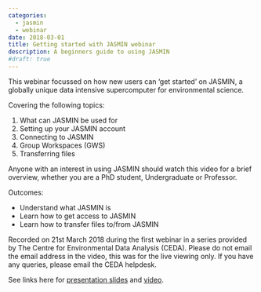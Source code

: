 ```yaml
---
categories:
  - jasmin
  - webinar
date: 2018-03-01
title: Getting started with JASMIN webinar
description: A beginners guide to using JASMIN
#draft: true
---
```

<p>This&nbsp;webinar focussed&nbsp;on how new users can &lsquo;get started&rsquo; on JASMIN, a globally unique data intensive supercomputer for environmental science.</p>
<p>Covering the following topics:</p>
<ol>
<li>What can JASMIN be used for</li>
<li>Setting up your JASMIN account&nbsp;</li>
<li>Connecting to JASMIN</li>
<li>Group Workspaces (GWS)</li>
<li>Transferring files</li>
</ol>
<p><span></span>Anyone with an interest in using JASMIN should watch this video for a brief overview, whether you are a PhD student, Undergraduate or Professor.</p>
<p>Outcomes:</p>
<ul>
<li>Understand what JASMIN is</li>
<li>Learn how to get access to JASMIN</li>
<li>Learn how to transfer files to/from JASMIN</li>
</ul>

<p>Recorded on 21st March 2018 during the first webinar in a series provided by The Centre for Environmental Data Analysis (CEDA). Please do not email the email address in the video, this was for the live viewing only. If you have any queries, please email the CEDA helpdesk.</p>
<p><span>See links here for&nbsp;</span><a href="https://drive.google.com/open?id=1chc2ihRuLZKr1uS-pCzdABueuo4xhVRD" title="Link to webinar 1 slides">presentation slides</a><span><span>&nbsp;</span>and<span>&nbsp;</span></span><a href="https://www.youtube.com/playlist?list=PLhF74YhqhjqlRhR2ACSC32eJ4FHzAstoz" title="Video for webinar 1">video</a>.&nbsp;</p>
